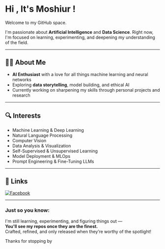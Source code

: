# Hi , It's Moshiur !

Welcome to my GitHub space.

I'm passionate about **Artificial Intelligence** and **Data Science**. Right now, I'm focused on learning, experimenting, and deepening my understanding of the field.

---

## 👨‍💻 About Me

- **AI Enthusiast** with a love for all things machine learning and neural networks
- Exploring **data storytelling**, model building, and ethical AI
- Currently working on sharpening my skills through personal projects and research

---

## 🔍 Interests

- Machine Learning & Deep Learning  
- Natural Language Processing  
- Computer Vision  
- Data Analysis & Visualization  
- Self-Supervised & Unsupervised Learning   
- Model Deployment & MLOps  
- Prompt Engineering & Fine-Tuning LLMs

---

## 🔗 Links

 [![Facebook](https://img.shields.io/badge/Facebook-1877F2?style=flat&logo=facebook&logoColor=white)](https://www.facebook.com/moshiur.rahm)

---

### Just so you know:

I'm still learning, experimenting, and figuring things out —  
**You'll see my repos once they are the finest.**  
Crafted, refined, and only released when they’re worthy of the spotlight!

Thanks for stopping by 
